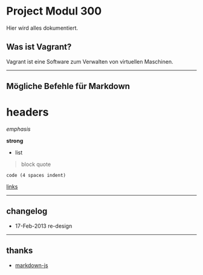 # Project Modul 300
Hier wird alles dokumentiert.

## Was ist Vagrant?
Vagrant ist eine Software zum Verwalten von virtuellen Maschinen.

----
## Mögliche Befehle für Markdown
# headers

*emphasis*

**strong**

* list

>block quote

    code (4 spaces indent)
[links](http://wikipedia.org)

----
## changelog
* 17-Feb-2013 re-design

----
## thanks
* [markdown-js](https://github.com/evilstreak/markdown-js)
